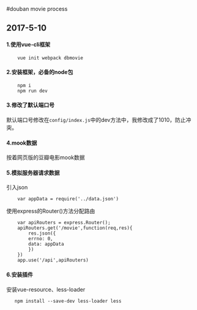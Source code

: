 #douban movie process
## 2017-5-10
#### 1.使用vue-cli框架
```
    vue init webpack dbmovie
```
#### 2.安装框架，必备的node包
```
    npm i
    npm run dev
```
#### 3.修改了默认端口号
默认端口号修改在```config/index.js```中的dev方法中，我修改成了1010，防止冲突。
#### 4.mook数据
按着网页版的豆瓣电影mook数据
#### 5.模拟服务器请求数据
引入json
```
    var appData = require('../data.json')
```
使用express的Router()方法分配路由
```
    var apiRouters = express.Router();
    apiRouters.get('/movie',function(req,res){
        res.json({
        errno: 0,
        data: appData
        })
    })
    app.use('/api',apiRouters)
```
#### 6.安装插件
安装vue-resource、less-loader
```npm install vue-resource --save-dev
   npm install --save-dev less-loader less 
```
